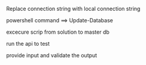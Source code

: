 Replace connection string with local connection string

powershell command ==> Update-Database 

excecure scrip from solution to master db

run the api to test

provide input and validate the output